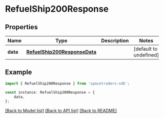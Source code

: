 # RefuelShip200Response



## Properties

Name | Type | Description | Notes
------------ | ------------- | ------------- | -------------
**data** | [**RefuelShip200ResponseData**](RefuelShip200ResponseData.md) |  | [default to undefined]

## Example

```typescript
import { RefuelShip200Response } from 'spacetraders-sdk';

const instance: RefuelShip200Response = {
    data,
};
```

[[Back to Model list]](../README.md#documentation-for-models) [[Back to API list]](../README.md#documentation-for-api-endpoints) [[Back to README]](../README.md)
